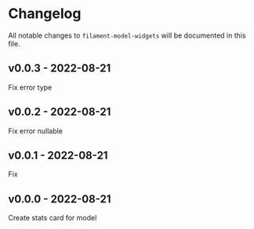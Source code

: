 # Changelog

All notable changes to `filament-model-widgets` will be documented in this file.

## v0.0.3 - 2022-08-21

Fix error type

## v0.0.2 - 2022-08-21

Fix error nullable

## v0.0.1 - 2022-08-21

Fix

## v0.0.0 - 2022-08-21

Create stats card for model
